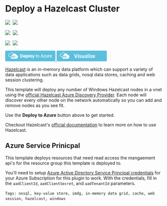 # Deploy a Hazelcast Cluster

<IMG SRC="https://azurequickstartsservice.blob.core.windows.net/badges/hazelcast-windows-vm-cluster/PublicLastTestDate.svg" />&nbsp;
<IMG SRC="https://azurequickstartsservice.blob.core.windows.net/badges/hazelcast-windows-vm-cluster/PublicDeployment.svg" />&nbsp;

<IMG SRC="https://azurequickstartsservice.blob.core.windows.net/badges/hazelcast-windows-vm-cluster/FairfaxLastTestDate.svg" />&nbsp;
<IMG SRC="https://azurequickstartsservice.blob.core.windows.net/badges/hazelcast-windows-vm-cluster/FairfaxDeployment.svg" />&nbsp;

<IMG SRC="https://azurequickstartsservice.blob.core.windows.net/badges/hazelcast-windows-vm-cluster/BestPracticeResult.svg" />&nbsp;
<IMG SRC="https://azurequickstartsservice.blob.core.windows.net/badges/hazelcast-windows-vm-cluster/CredScanResult.svg" />&nbsp;

<a href="https://portal.azure.com/#create/Microsoft.Template/uri/https%3A%2F%2Fraw.githubusercontent.com%2FAzure%2Fazure-quickstart-templates%2Fmaster%2Fhazelcast-windows-vm-cluster%2Fazuredeploy.json" target="_blank">
<img src="https://raw.githubusercontent.com/Azure/azure-quickstart-templates/master/1-CONTRIBUTION-GUIDE/images/deploytoazure.png"/>
</a>
<a href="http://armviz.io/#/?load=https%3A%2F%2Fraw.githubusercontent.com%2FAzure%2Fazure-quickstart-templates%2Fmaster%2Fhazelcast-windows-vm-cluster%2Fazuredeploy.json" target="_blank">
<img src="https://raw.githubusercontent.com/Azure/azure-quickstart-templates/master/1-CONTRIBUTION-GUIDE/images/visualizebutton.png"/>
</a>

[Hazelcast](https://hazelcast.com) is an in-memory data platform which can support a variety of data applications such as data grids, nosql data stores, caching and web session clustering.

This template will deploy any number of Windows Hazelcast nodes in a vnet using the [official Hazelcast Azure Discovery Provider](https://github.com/hazelcast/hazelcast-azure). Each node will discover every other node on the network automatically so you can add and remove nodes as you see fit.

Use the **Deploy to Azure** button above to get started.

Checkout Hazelcast's [official documentation](http://hazelcast.org/documentation/) to learn more on how to use Hazelcast.

## Azure Service Prinicpal

This template deploys resources that need read access the mangaement api's for the resource group this template is deployed to.

You'll need to setup [Azure Active Directory Service Principal credentials](https://azure.microsoft.com/en-us/documentation/articles/resource-group-create-service-principal-portal/) for your Azure Subscription for this plugin to work. With the credentials, fill in the `aadClientId`, `aadClientSecret`, and `aadTenantId` parameters.

`Tags: nosql, key-value store, imdg, in-memory data grid, cache, web session, hazelcast, windows`

